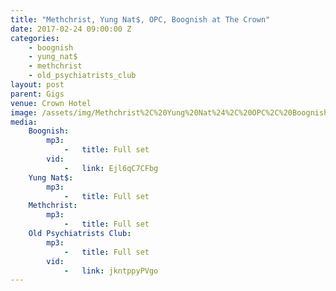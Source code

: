 ```yaml
---
title: "Methchrist, Yung Nat$, OPC, Boognish at The Crown"
date: 2017-02-24 09:00:00 Z
categories:
    - boognish
    - yung_nat$
    - methchrist
    - old_psychiatrists_club 
layout: post
parent: Gigs
venue: Crown Hotel
image: /assets/img/Methchrist%2C%20Yung%20Nat%24%2C%20OPC%2C%20Boognish%20at%20The%20Crown/cover.jpg
media:
    Boognish:
        mp3:
            -   title: Full set
        vid:
            -   link: Ejl6qC7CFbg
    Yung Nat$:
        mp3:
            -   title: Full set
    Methchrist:
        mp3:
            -   title: Full set
    Old Psychiatrists Club:
        mp3:
            -   title: Full set
        vid:
            -   link: jkntppyPVgo
---
```


